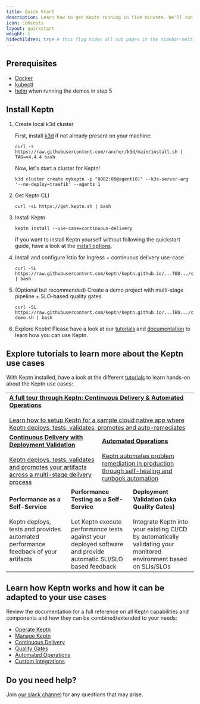 ```yaml
---
title: Quick Start
description: Learn how to get Keptn running in five minutes. We'll run Keptn on a local k3d cluster.
icon: concepts
layout: quickstart
weight: 1
hidechildren: true # this flag hides all sub pages in the sidebar-multicard.html
---
```



## Prerequisites
- [Docker](https://docker.com/)
- [kubectl](https://kubernetes.io/docs/tasks/tools/#kubectl)
- [helm](https://helm.sh/) when running the demos in step 5

## Install Keptn

1. Create local k3d cluster

    First, install [k3d](https://k3d.io) if not already present on your machine:
    ```
    curl -s https://raw.githubusercontent.com/rancher/k3d/main/install.sh | TAG=v4.4.4 bash
    ```

    Now, let's start a cluster for Keptn!
    ```
    k3d cluster create mykeptn -p "8082:80@agent[0]" --k3s-server-arg '--no-deploy=traefik' --agents 1
    ```

1. Get Keptn CLI

    ```
    curl -sL https://get.keptn.sh | bash
    ```

1. Install Keptn
  
    ```
    keptn install --use-case=continuous-delivery 
    ```

    If you want to install Keptn yourself without following the quickstart guide, have a look at the [install options](../).

1. Install and configure Istio for Ingress + continuous delivery use-case
    ```
    curl -SL https://raw.githubusercontent.com/keptn/keptn.github.io/...TBD.../content/docs/quickstart/quickstart.sh | bash 
    ```
    

1. (Optional but recommended) Create a demo project with multi-stage pipeline + SLO-based quality gates
    ```
    curl -SL https://raw.githubusercontent.com/keptn/keptn.github.io/...TBD.../content/docs/quickstart/get-demo.sh | bash
    ```

1. Explore Keptn! Please have a look at our [tutorials](https://tutorials.keptn.sh) and [documentation](../) to learn how you can use Keptn.


## Explore tutorials to learn more about the Keptn use cases

With Keptn installed, have a look at the different [tutorials](https://tutorials.keptn.sh/) to learn hands-on about the Keptn use cases: 

<table class="highlight-table">
  <tr>
    <td colspan="6">
      <a href="https://tutorials.keptn.sh/?cat=full-tour">
        <strong>A full tour through Keptn: Continuous Delivery & Automated Operations</strong><br><br>
        Learn how to setup Keptn for a sample cloud native app where Keptn deploys, tests, validates, promotes and auto-remediates
      </a>
    </td>
  </tr>
  <tr>
    <td colspan="3" width="50%">
      <a href="https://tutorials.keptn.sh/?cat=quality-gates">
        <strong>Continuous Delivery with Deployment Validation</strong><br><br>
        Keptn deploys, tests, validates and promotes your artifacts across a multi-stage delivery process
      </a>
    </td>
    <td colspan="3">
      <a href="https://tutorials.keptn.sh/?cat=automated-operations">
        <strong>Automated Operations</strong><br><br>
        Keptn automates problem remediation in production through self-healing and runbook automation
      </a>
    </td>
  </tr>
  <tr>
    <td colspan="2" width="33%">
        <strong>Performance as a Self-Service</strong><br><br>
        Keptn deploys, tests and provides automated performance feedback of your artifacts
    </td>
    <td colspan="2" width="33%">
        <strong>Performance Testing as a Self-Service</strong><br><br>
        Let Keptn execute performance tests against your deployed software and provide automatic SLI/SLO based feedback
    </td>
    <td colspan="2">
        <strong>Deployment Validation (aka Quality Gates)</strong><br><br>
        Integrate Keptn into your existing CI/CD by automatically validating your monitored environment based on SLIs/SLOs
    </td>
  </tr>
</table>

## Learn how Keptn works and how it can be adapted to your use cases

Review the documentation for a full reference on all Keptn capabilities and components and how they can be combined/extended to your needs:

- [Operate Keptn](../0.8.x/operate)
- [Manage Keptn](../0.8.x/manage)
- [Continuous Delivery](../0.8.x/continuous_delivery)
- [Quality Gates](../0.8.x/quality_gates)
- [Automated Operations](../0.8.x/automated_operations)
- [Custom Integrations](../0.8.x/integrations)

## Do you need help?

Join [our slack channel](https://slack.keptn.sh) for any questions that may arise.
